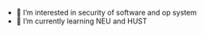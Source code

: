 - 👀 I’m interested in security of software and op system
- 🌱 I’m currently learning NEU and HUST

<!---
yqw1212/yqw1212 is a ✨ special ✨ repository because its `README.md` (this file) appears on your GitHub profile.
You can click the Preview link to take a look at your changes.
--->
